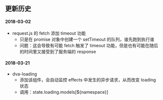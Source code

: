 ## 更新历史

#### 2018-03-02

- request.js 的 fetch 添加 timeout 功能
    - 只是在 promise 对象中创建一个 setTimeout 的队列，谁先跑到执行谁
    - 问题：这会导致有可能 fetch 触发了 timeout 功能，但是也有可能在随后的时间里又接受到了服务端的 response

#### 2018-03-21

- dva-loading
    - 添加该组件，会自动监控 effects 中发生的异步请求，从而改变 loading 状态
    - 调用：state.loading.models[${namespace}]